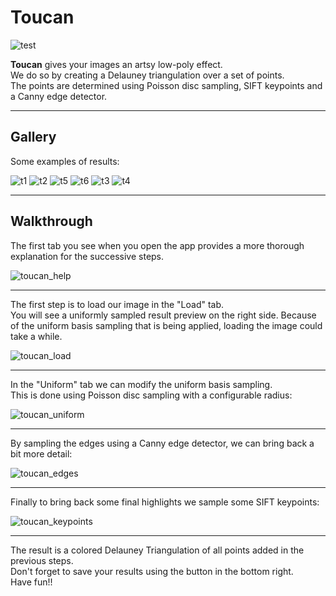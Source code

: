 

# Toucan 
![test](./ui/toucan_icon_100_100.png)

**Toucan** gives your images an artsy low-poly effect.   
We do so by creating a Delauney triangulation over a set of points.  
The points are determined using Poisson disc sampling, SIFT keypoints and a Canny edge detector.

-----
## Gallery

Some examples of results:


![t1](./doc/gallery/t1_.png)
![t2](./doc/gallery/t2_.png)
![t5](./doc/gallery/t5_.png)
![t6](./doc/gallery/t6_.png)
![t3](./doc/gallery/t3_.png)
![t4](./doc/gallery/t4_.png)

-----
## Walkthrough

The first tab you see when you open the app provides a more thorough explanation for the successive steps.

![toucan_help](./doc/toucan_help.png)

-----
The first step is to load our image in the "Load" tab.  
You will see a uniformly sampled result preview on the right side.
Because of the uniform basis sampling that is being applied, loading the image could take a while. 

![toucan_load](./doc/toucan_load.png)

-----
In the "Uniform" tab we can modify the uniform basis sampling.  
This is done using Poisson disc sampling with a configurable radius:

![toucan_uniform](./doc/toucan_uniform.png)

-----
By sampling the edges using a Canny edge detector, we can bring back a bit more detail:

![toucan_edges](./doc/toucan_edges.png)

-----
Finally to bring back some final highlights we sample some SIFT keypoints:

![toucan_keypoints](./doc/toucan_keypoints.png)

-----
The result is a colored Delauney Triangulation of all points added in the previous steps.  
Don't forget to save your results using the button in the bottom right.  
Have fun!!
